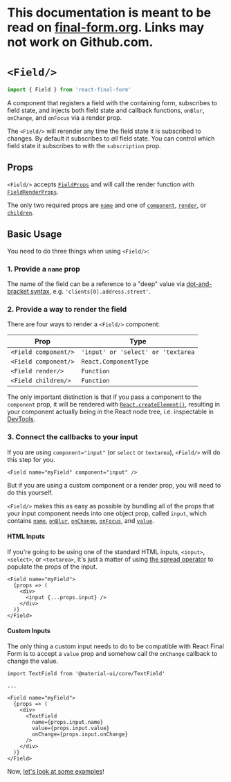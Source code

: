 # This documentation is meant to be read on [final-form.org](https://final-form.org/docs/react-final-form/api/Field). Links may not work on Github.com.

# `<Field/>`

```ts
import { Field } from 'react-final-form'
```

A component that registers a field with the containing form, subscribes to field state, and injects both field state and callback functions, `onBlur`, `onChange`, and `onFocus` via a render prop.

The `<Field/>` will rerender any time the field state it is subscribed to changes. By default it subscribes to _all_ field state. You can control which field state it subscribes to with the `subscription` prop.

## Props

`<Field/>` accepts [`FieldProps`](../types/FieldProps) and will call the render function with [`FieldRenderProps`](../types/FieldRenderProps).

The only two required props are [`name`](../types/FieldProps#name) and one of [`component`](../types/FieldProps#component), [`render`](../types/FieldProps#render), or [`children`](../types/FieldProps#children).

## Basic Usage

You need to do three things when using `<Field/>`:

### 1. Provide a `name` prop

The name of the field can be a reference to a "deep" value via [dot-and-bracket syntax](/docs/final-form/field-names), e.g. `'clients[0].address.street'`.

### 2. Provide a way to render the field

There are four ways to render a `<Field/>` component:

| Prop                 | Type                               |
| -------------------- | ---------------------------------- |
| `<Field component/>` | `'input' or 'select' or 'textarea` |
| `<Field component/>` | `React.ComponentType`              |
| `<Field render/>`    | `Function`                         |
| `<Field children/>`  | `Function`                         |

The only important distinction is that if you pass a component to the `component` prop, it will be rendered with [`React.createElement()`](https://reactjs.org/docs/react-api.html#createelement), resulting in your component actually being in the React node tree, i.e. inspectable in [DevTools](https://github.com/facebook/react-devtools#react-developer-tools-).

### 3. Connect the callbacks to your input

If you are using `component="input"` (or `select` or `textarea`), `<Field/>` will do this step for you.

```tsx
<Field name="myField" component="input" />
```

But if you are using a custom component or a render prop, you will need to do this yourself.

`<Field/>` makes this as easy as possible by bundling all of the props that your input component needs into one object prop, called `input`, which contains [`name`](../types/FieldRenderProps#inputname), [`onBlur`](../types/FieldRenderProps#inputonblur), [`onChange`](../types/FieldRenderProps#inputonchange), [`onFocus`](../types/FieldRenderProps#inputonfocus), and [`value`](../types/FieldRenderProps#inputvalue).

#### HTML Inputs

If you're going to be using one of the standard HTML inputs, `<input>`, `<select>`, or `<textarea>`, it's just a matter of using [the spread operator](https://reactjs.org/docs/jsx-in-depth.html#spread-attributes) to populate the props of the input.

```tsx
<Field name="myField">
  {props => (
    <div>
      <input {...props.input} />
    </div>
  )}
</Field>
```

#### Custom Inputs

The only thing a custom input needs to do to be compatible with React Final Form is to accept a `value` prop and somehow call the `onChange` callback to change the value.

```tsx
import TextField from '@material-ui/core/TextField'

...

<Field name="myField">
  {props => (
    <div>
      <TextField
        name={props.input.name}
        value={props.input.value}
        onChange={props.input.onChange}
      />
    </div>
  )}
</Field>
```

Now, [let's look at some examples](../examples)!
